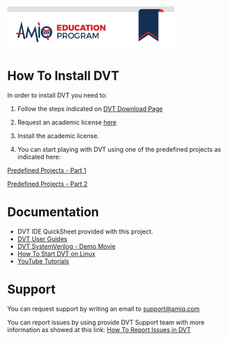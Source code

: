![AMIQ Education Program](../aep_banner.png)

# How To Install DVT

In order to install DVT you need to:

1. Follow the steps indicated on [DVT Download Page](https://dvteclipse.com/download)

2. Request an academic license [here](https://dvteclipse.com/request-license)

3. Install the academic license.

4. You can start playing with DVT using one of the predefined projects as indicated here:

[Predefined Projects - Part 1](https://www.youtube.com/watch?v=CcgDlubUXRE)

[Predefined Projects - Part 2](https://www.youtube.com/watch?v=hZLD8Os87ZA)


# Documentation
* DVT IDE QuickSheet provided with this project.
* [DVT User Guides](https://dvteclipse.com/user-guides)
* [DVT SystemVerilog - Demo Movie](https://www.youtube.com/watch?v=qleI5B9IM6A)
* [How To Start DVT on Linux](https://www.youtube.com/watch?v=IuvBAvQUCO8)
* [YouTube Tutorials](https://www.youtube.com/user/dvteclipse/videos)

# Support
You can request support by writing an email to [support@amiq.com](support@amiq.com)

You can report issues by using provide DVT Support team with more information as showed at this link: 
[How To Report Issues in DVT](https://www.youtube.com/watch?v=_OxJL7-Q8C0)

